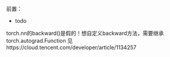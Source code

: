 前置：
- todo

torch.nn的backward()是假的！想自定义backward方法，需要继承torch.autograd.Function
见https://cloud.tencent.com/developer/article/1134257